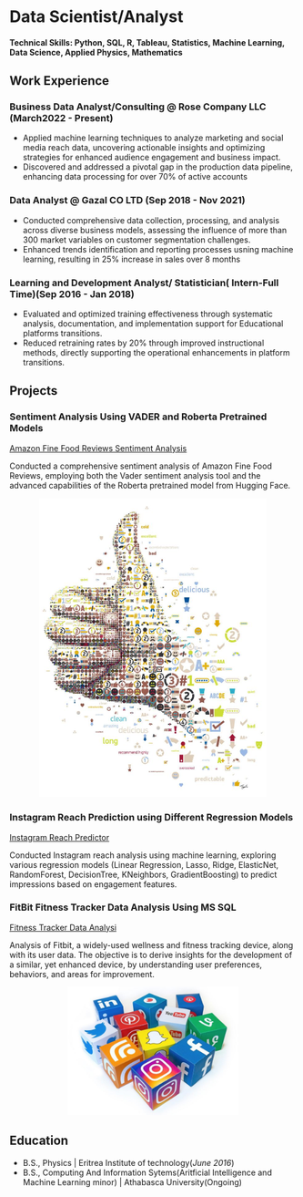 # Data Scientist/Analyst

#### Technical Skills: Python, SQL, R, Tableau, Statistics, Machine Learning, Data Science, Applied Physics, Mathematics


## Work Experience

### Business Data Analyst/Consulting @ Rose Company LLC  (March2022 - Present)
- Applied machine learning techniques to analyze marketing and social media reach data, uncovering actionable insights and optimizing strategies for enhanced audience engagement and business impact.
- Discovered and addressed a pivotal gap in the production data pipeline, enhancing data processing for over 70% of active accounts

### Data Analyst @ Gazal CO LTD (Sep 2018 - Nov 2021)
- Conducted comprehensive data collection, processing, and analysis across diverse business models, assessing the influence of more than 300 market variables on customer segmentation challenges.
- Enhanced trends identification and reporting processes usning machine learning, resulting in 25% increase in sales over 8 months

  
### Learning and Development Analyst/ Statistician( Intern-Full Time)(Sep 2016 - Jan 2018)
- Evaluated and optimized training effectiveness through systematic analysis, documentation, and implementation support for Educational platforms transitions.
- Reduced retraining rates by 20% through improved instructional methods, directly supporting the operational enhancements in platform transitions.


## Projects
### Sentiment Analysis  Using VADER and Roberta Pretrained Models
[Amazon Fine Food Reviews Sentiment Analysis](https://github.com/ZikriTewelde/amazon-fine-food-sentiment-analysis)

Conducted a comprehensive sentiment analysis of Amazon Fine Food Reviews, employing both the Vader sentiment analysis tool and the advanced capabilities of the Roberta pretrained model from Hugging Face. 

<p align="center">
  <img src="sentimentpics/Sentiment1.jpeg" alt="Sentiment1" width="400"/>
</p>

### Instagram Reach Prediction using Different Regression Models
[Instagram Reach Predictor](https://github.com/ZikriTewelde/InstaReachPredictor)

Conducted Instagram reach analysis using machine learning, exploring various regression models (Linear Regression, Lasso, Ridge, ElasticNet, RandomForest, DecisionTree, KNeighbors, GradientBoosting) to predict impressions based on engagement features.

### FitBit Fitness Tracker Data Analysis Using MS SQL
[Fitness Tracker Data Analysi](https://github.com/ZikriTewelde/BellaBitProject-SQL)

Analysis of Fitbit, a widely-used wellness and fitness tracking device, along with its user data. The objective is to derive insights for the development of a similar, yet enhanced device, by understanding user preferences, behaviors, and areas for improvement.
<p align="center">
  <img src="repoIMGs/socialM.jpg" alt="socialM" width="300"/>
</p>


## Education
- B.S., Physics | Eritrea Institute of technology(_June 2016_)
- B.S., Computing And Information Sytems(Aritficial Intelligence and Machine Learning minor) | Athabasca University(Ongoing)
